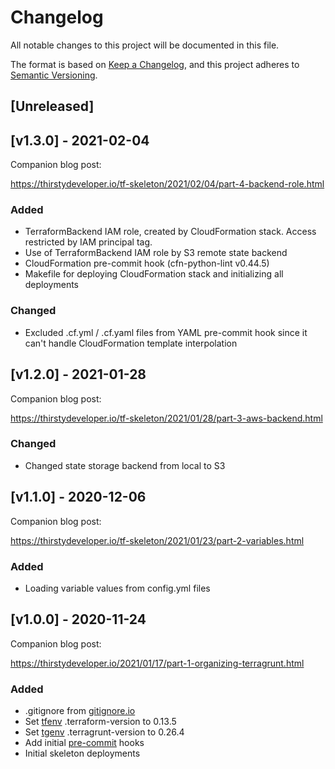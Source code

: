 # Changelog
All notable changes to this project will be documented in this file.

The format is based on [Keep a Changelog](https://keepachangelog.com/en/1.0.0/),
and this project adheres to [Semantic Versioning](https://semver.org/spec/v2.0.0.html).

## [Unreleased]

## [v1.3.0] - 2021-02-04

Companion blog post:

https://thirstydeveloper.io/tf-skeleton/2021/02/04/part-4-backend-role.html

### Added

* TerraformBackend IAM role, created by CloudFormation stack. Access restricted by IAM
  principal tag.
* Use of TerraformBackend IAM role by S3 remote state backend
* CloudFormation pre-commit hook (cfn-python-lint v0.44.5)
* Makefile for deploying CloudFormation stack and initializing all deployments

### Changed

* Excluded .cf.yml / .cf.yaml files from YAML pre-commit hook since it can't handle
  CloudFormation template interpolation

## [v1.2.0] - 2021-01-28

Companion blog post:

https://thirstydeveloper.io/tf-skeleton/2021/01/28/part-3-aws-backend.html

### Changed

* Changed state storage backend from local to S3

## [v1.1.0] - 2020-12-06

Companion blog post:

https://thirstydeveloper.io/tf-skeleton/2021/01/23/part-2-variables.html

### Added

* Loading variable values from config.yml files

## [v1.0.0] - 2020-11-24

Companion blog post:

https://thirstydeveloper.io/2021/01/17/part-1-organizing-terragrunt.html

### Added

* .gitignore from [gitignore.io](https://www.toptal.com/developers/gitignore/api/terraform,terragrunt)
* Set [tfenv](https://github.com/tfutils/tfenv) .terraform-version to 0.13.5
* Set [tgenv](https://github.com/cunymatthieu/tgenv) .terragrunt-version to 0.26.4
* Add initial [pre-commit](https://pre-commit.com/) hooks
* Initial skeleton deployments
